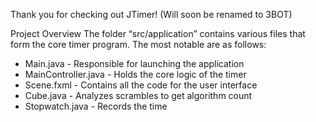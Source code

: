 Thank you for checking out JTimer! (Will soon be renamed to 3BOT)

Project Overview
The folder “src/application” contains various files that form the core timer program. The most notable are as follows:
- Main.java	-	Responsible for launching the application
- MainController.java	-	Holds the core logic of the timer
- Scene.fxml	-	Contains all the code for the user interface
- Cube.java	-	Analyzes scrambles to get algorithm count
- Stopwatch.java	-	Records the time
